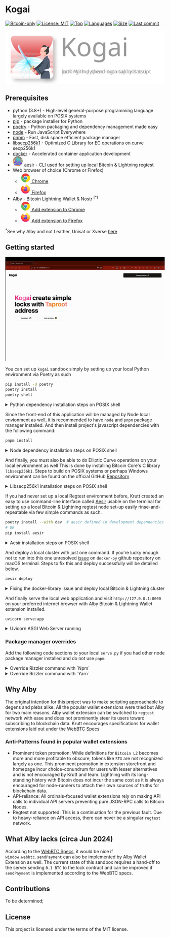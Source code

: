 # Kogai

[![Bitcoin-only](https://img.shields.io/badge/bitcoin-only-FF9900?logo=bitcoin)](https://twentyone.world)
[![License: MIT](https://img.shields.io/badge/License-MIT-yellow.svg)](https://github.com/krutt/kogai/blob/master/LICENSE)
[![Top](https://img.shields.io/github/languages/top/krutt/kogai)](https://github.com/krutt/kogai)
[![Languages](https://img.shields.io/github/languages/count/krutt/kogai)](https://github.com/krutt/kogai)
[![Size](https://img.shields.io/github/repo-size/krutt/kogai)](https://github.com/krutt/kogai)
[![Last commit](https://img.shields.io/github/last-commit/krutt/kogai/master)](https://github.com/krutt/kogai)

[![Kogai banner](static/kogai-banner.svg)](https://github.com/krutt/kogai/blob/master/static/kogai-banner.svg)

## Prerequisites

* python (3.8+) - High-level general-purpose programming language largely available on POSIX systems
* [pip](https://pypi.org/project/pip) - package installer for Python
* [poetry](https://python-poetry.org) - Python packaging and dependency management made easy
* [node](https://nodejs.org) - Run JavaScript Everywhere
* [pnpm](https://pnpm.io) - Fast, disk space efficient package manager
* [libsecp256k1](https://github.com/bitcoin-core/secp256k1) - Optimized C Library for EC operations on curve secp256k1
* [docker](https://docs.docker.com/get-docker) - Accelerated container application development
* [![Valknut](static/valknut.svg) aesir](https://github.com/krutt/aesir) - CLI used for setting up local Bitcoin &amp; Lightning regtest
* Web browser of choice (Chrome or Firefox)
  * [![Chrome Logo](static/chrome.svg) Chrome](https://www.google.com/chrome)
  * [![Firefox Logo](static/firefox.svg) Firefox](https://www.mozilla.org/en-US/firefox/new)
* Alby - Bitcoin Lightning Wallet & Nostr <sup>[*]</sup> 
  * [![Chrome Logo](static/chrome.svg) Add extension to Chrome](https://chromewebstore.google.com/detail/alby-bitcoin-wallet-for-l/iokeahhehimjnekafflcihljlcjccdbe)
  * [![Firefox Logo](static/firefox.svg) Add extension to Firefox](https://addons.mozilla.org/en-US/firefox/addon/alby/s)

<sup>*</sup>See why Alby and not Leather, Unisat or Xverse [here](#why-alby)

## Getting started

[![Kogai walkthru](static/kogai.gif)](https://github.com/krutt/kogai/blob/master/static/kogai.gif)

You can set up `kogai` sandbox simply by setting up your local Python environment via Poetry as such

```sh
pip install -U poetry
poetry install
poetry shell
```

<details>
<summary> Python dependency installation steps on POSIX shell </summary>

```sh
$ pip install -U poetry
> ...
> Downloading xxx-X.X.X-py3-none-any.whl (X.X kB)
> Downloading xxx-X.XX-py3-none-any.whl (XXX kB)
>    ━━━━━━━━━━━━━━━━━━━━━━━━━━━━━━━━━━━━━━━━ 117.6/117.6 kB 9.2 MB/s eta 0:00:00
> Installing collected packages: ...
> ...
$ poetry install
> Installing dependencies from lock file
> 
> ...
> Installing the current project: kogai (0.0.1)
$ poetry shell
> Spawning shell within ...
> emulate bash -c '. /path/to/shell'
```
</details>

Since the front-end of this application will be managed by Node local envionment as well, it is
recommended to have `node` and `pnpm` package manager installed. And then install project's
javascript dependencies with the following command:

```sh
pnpm install
```

<details>
<summary> Node dependency installation steps on POSIX shell </summary>

```sh
$ pnpm install
> ++++++++++++++++++++++++++++++++++++++++++++++++++++++++++++++++++++++++++++++++++++++++++++++++++
> Progress: resolved 224, reused 173, downloaded 14, added 187, done
> node_modules/.pnpm/vue-demi@0.14.8_vue@3.4.29/node_modules/vue-demi: Running postinstall script, done in 132ms
> node_modules/.pnpm/esbuild@0.21.5/node_modules/esbuild: Running postinstall script, done in 299ms
> 
> dependencies:
> + @vitejs/plugin-vue 5.0.5
> + autoprefixer 10.4.19
> + class-variance-authority 0.7.0
> + clsx 2.1.1
> + lucide-vue-next 0.394.0 (0.395.0 is available)
> + prettier 3.3.2
> + radix-vue 1.8.3
> + tailwind-merge 2.3.0
> + tailwindcss 3.4.4
> + tailwindcss-animate 1.0.7
> + vite 5.3.1
> + vite-svg-loader 5.1.0
> + vue 3.4.29
> 
> Done in 6.1s
```
</details>

And finally, you must also be able to do Elliptic Curve operations on your local environment as well
This is done by installing Bitcoin Core's C library `libsecp256k1`. Steps to build on POSIX systems
or perhaps Windows environment can be found on the official GitHub [Repository](https://github.com/bitcoin-core/secp256k1#building-on-posix-systems)

<details>
<summary> Libsecp256k1 installation steps on POSIX shell </summary>

```sh
$ git clone git@github.com:bitcoin-core/secp256k1.git && cd secp256k1
$ mkdir build && cd build
$ cmake ..
$ cmake --build .
$ ctest  # run the test suite
$ sudo cmake --build . --target install  # optional
```
</details>

If you had never set up a local Regtest environment before, Krutt created an easy to use command-line
interface called [Aesir](https://github.com/krutt/aesir) usable on the terminal for setting up
a local Bitcoin &amp; Lightning regtest node set-up easily rinse-and-repeatable via few simple commands
as such.

```sh
poetry install --with dev  # aesir defined in development dependencies already.
# OR
pip install aesir
```

<details>
<summary> Aesir installation steps on POSIX shell </summary>

```sh
```
</details>

And deploy a local cluster with just one command. If you're lucky enough not to run into this one
unresolved [issue](https://github.com/docker/docker-py/issues/3059) on `docker-py` github repository
on macOS terminal. Steps to fix this and deploy successfully will be detailed below.

```sh
aesir deploy
```

<details>
<summary> Fixing the docker-library issue and deploy local Bitcoin &amp; Lightning cluster </summary>

```sh
$ kogai ❯ aesir deploy
> Unable to connect to docker daemon.
$ kogai ❯ sudo ln -s "$HOME/.docker/run/docker.sock" /var/run/docker.sock
> Password:
$ kogai ❯ aesir deploy
> Deploy duo cluster:                        ━━━━━━━━━━━━━━━━━━━━━━━━━━━━━━━━━━━━━━━━ 100% 0:00:00
> Deploy shared-volume peripherals:          ━━━━━━━━━━━━━━━━━━━━━━━━━━━━━━━━━━━━━━━━ 
```
</details>

And finally serve the local web application and visit `http://127.0.0.1:8000` on your preferred 
internet browser with Alby Bitcoin & Lightning Wallet extension installed.

```sh
uvicorn serve:app
```

<details>
<summary> Uvicorn ASGI Web Server running </summary>

```sh
$ kogai ❯ uvicorn serve:app                                                                                                                    on  master [!⇡] is 📦 v0.0.1 via  v18.17.0 via 🐍 > v3.12.0 (kogai-py3.12) 
> INFO:     Started server process [44832]
> INFO:     Waiting for application startup.
> INFO:     ⚡Serving Rizzler dev-server…
> INFO:     Application startup complete.
> INFO:     Uvicorn running on http://127.0.0.1:8000 (Press CTRL+C to quit)
> INFO:     
> INFO:     > kogai-frontend@0.0.1 dev /Users/mackasitt/workspaces/kogai
> INFO:     > vite
> INFO:     
> INFO:     
> INFO:     VITE v5.3.1  ready in 698 ms
> INFO:     
> INFO:     ➜  Local:   http://localhost:5173/
> INFO:     ➜  Network: use --host to expose
> INFO:     ➜  press h + enter to show help
```
</details>

### Package manager overrides

Add the following code sections to your local `serve.py` if you had other node package manager
installed and do not use `pnpm`

<details>
<summary>Override Rizzler command with `Npm`</summary>

  ```python
  from rizzler import Rizzler
  from typing import List, Tuple
  ...
  @Rizzler.load_config
  def rizzler_settings () -> List[Tuple[str, str]]:
    return [("command", "npm")]
  ```
</details>

<details>
<summary>Override Rizzler command with `Yarn`</summary>

  ```python
  from rizzler import Rizzler
  from typing import List, Tuple
  ...
  @Rizzler.load_config
  def rizzler_settings () -> List[Tuple[str, str]]:
    return [("command", "yarn")]
  ```
</details>

## Why Alby

The original intention for this project was to make scripting approachable to degens and plebs
alike. All the popular wallet extensions were tried but Alby for two main reasons. Alby wallet
extension can be switched to `regtest` network with ease and does not prominently steer its users
toward subscribing to blockchain data. Krutt encourages specifications for wallet extensions laid
out under the [WebBTC Specs](https://webbtc.dev)

### Anti-Patterns found in popular wallet extensions

* Prominent token promotion: While definitions for `Bitcoin L2` becomes more and more profitable to
  obscure, tokens like `STX` are not recognized largely as one. This prominent promotion in extension
  storefront and homepage incur choice-conundrum for users with lesser alternatives and is not
  encouraged by Krutt and team. Lightning with its long-standing history with Bitcoin does not incur
  the same cost as it is always encouraged for node-runners to attach their own sources of truths
  for blockchain data.
* API-reliance: All ordinals-focused wallet extensions rely on making API calls to individual API 
  servers preventing pure JSON-RPC calls to Bitcoin Nodes.
* Regtest not supported: This is a continuation for the previous fault. Due to heavy-reliance on API
  access, there can never be a singular `regtest` network.

## What Alby lacks (circa Jun 2024)

According to the [WebBTC Specs](https://webbtc.dev), it would be nice if `window.webbtc.sendPayment`
can also be implemented by Alby Wallet Extension as well. The current state of this sandbox requires
a hand-off to the server sending `0.1 BTC` to the lock contract and can be improved if `sendPayment`
is implemented according to the WebBTC specs.

## Contributions

To be determined;

## License

This project is licensed under the terms of the MIT license.